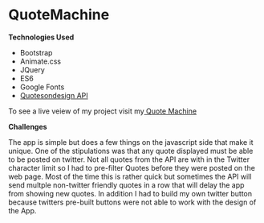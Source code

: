 # QuoteMachine

__**Technologies Used**__
* Bootstrap
* Animate.css
* JQuery
* ES6
* Google Fonts
* <a href="https://quotesondesign.com" target="_blank">Quotesondesign API</a>

To see a live veiew of my project visit my<a href="https://larry-cherry.github.io/QuoteMachine/" target="_blank"> Quote Machine</a>

__**Challenges**__

The app is simple but does a few things on the javascript side that make it unique. One of the stipulations was that any quote displayed must be able to be posted on twitter. Not all quotes from the API are with in the Twitter character limit so I had to pre-filter Quotes before they were posted on the web page. Most of the time this is rather quick but sometimes the API will send multple non-twitter friendly quotes in a row that will delay the app from showing new quotes. In addition I had to build my own twitter button because twitters pre-built buttons were not able to work with the design of the App.  
